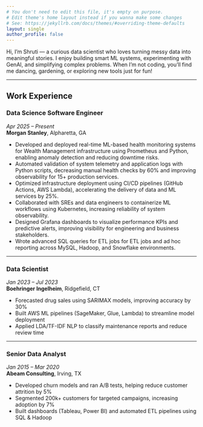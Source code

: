 ```yaml
---
# You don't need to edit this file, it's empty on purpose.
# Edit theme's home layout instead if you wanna make some changes
# See: https://jekyllrb.com/docs/themes/#overriding-theme-defaults
layout: single
author_profile: false
---
```

Hi, I’m Shruti — a curious data scientist who loves turning messy data into meaningful stories.
I enjoy building smart ML systems, experimenting with GenAI, and simplifying complex problems.
When I’m not coding, you’ll find me dancing, gardening, or exploring new tools just for fun!

---

## Work Experience

### **Data Science Software Engineer**  
*Apr 2025 – Present*  
**Morgan Stanley**, Alpharetta, GA  
- Developed and deployed real-time ML-based health monitoring systems for Wealth Management infrastructure using Prometheus and Python, enabling anomaly detection and reducing downtime risks.
- Automated validation of system telemetry and application logs with Python scripts, decreasing manual health checks by 60% and improving observability for 15+ production services.
- Optimized infrastructure deployment using CI/CD pipelines (GitHub Actions, AWS Lambda), accelerating the delivery of data and ML services by 25%.
- Collaborated with SREs and data engineers to containerize ML workflows using Kubernetes, increasing reliability of system observability.
- Designed Grafana dashboards to visualize performance KPIs and predictive alerts, improving visibility for engineering and business stakeholders.
- Wrote advanced SQL queries for ETL jobs for ETL jobs and ad hoc reporting across MySQL, Hadoop, and Snowflake environments.

---

### **Data Scientist**  
*Jan 2023 – Jul 2023*  
**Boehringer Ingelheim**, Ridgefield, CT  
- Forecasted drug sales using SARIMAX models, improving accuracy by 30%  
- Built AWS ML pipelines (SageMaker, Glue, Lambda) to streamline model deployment  
- Applied LDA/TF-IDF NLP to classify maintenance reports and reduce review time  

---

### **Senior Data Analyst**  
*Jan 2015 – Mar 2020*  
**Abeam Consulting**, Irving, TX  
- Developed churn models and ran A/B tests, helping reduce customer attrition by 5%  
- Segmented 200k+ customers for targeted campaigns, increasing adoption by 7%  
- Built dashboards (Tableau, Power BI) and automated ETL pipelines using SQL & Hadoop


  
